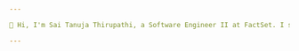 ```yaml
---

👋 Hi, I'm Sai Tanuja Thirupathi, a Software Engineer II at FactSet. I specialize in developing robust applications with Vue.js and Go (Golang). With a solid understanding of Agile methodologies and Test-Driven Development (TDD), I focus on delivering high-quality, user-centric software. Experienced in the full software development life cycle, I ensure that every feature is beneficial to users. Proficient in utilizing Kibana for effective logging and monitoring to maintain application performance. Let's connect and collaborate on innovative projects!

---
```


<!---
ttanuja01/ttanuja01 is a ✨ special ✨ repository because its `README.md` (this file) appears on your GitHub profile.
You can click the Preview link to take a look at your changes.
--->

